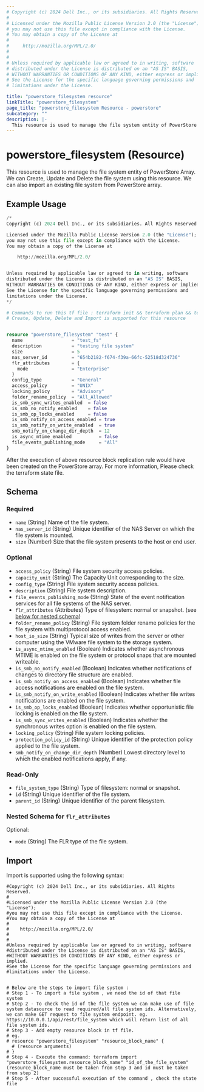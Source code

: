 ```yaml
---
# Copyright (c) 2024 Dell Inc., or its subsidiaries. All Rights Reserved.
# 
# Licensed under the Mozilla Public License Version 2.0 (the "License");
# you may not use this file except in compliance with the License.
# You may obtain a copy of the License at
# 
#     http://mozilla.org/MPL/2.0/
# 
# 
# Unless required by applicable law or agreed to in writing, software
# distributed under the License is distributed on an "AS IS" BASIS,
# WITHOUT WARRANTIES OR CONDITIONS OF ANY KIND, either express or implied.
# See the License for the specific language governing permissions and
# limitations under the License.

title: "powerstore_filesystem resource"
linkTitle: "powerstore_filesystem"
page_title: "powerstore_filesystem Resource - powerstore"
subcategory: ""
description: |-
  This resource is used to manage the file system entity of PowerStore Array. We can Create, Update and Delete the file system using this resource. We can also import an existing file system from PowerStore array.
---
```


# powerstore_filesystem (Resource)

This resource is used to manage the file system entity of PowerStore Array. We can Create, Update and Delete the file system using this resource. We can also import an existing file system from PowerStore array.

## Example Usage

```terraform
/*
Copyright (c) 2024 Dell Inc., or its subsidiaries. All Rights Reserved.

Licensed under the Mozilla Public License Version 2.0 (the "License");
you may not use this file except in compliance with the License.
You may obtain a copy of the License at

    http://mozilla.org/MPL/2.0/


Unless required by applicable law or agreed to in writing, software
distributed under the License is distributed on an "AS IS" BASIS,
WITHOUT WARRANTIES OR CONDITIONS OF ANY KIND, either express or implied.
See the License for the specific language governing permissions and
limitations under the License.
*/

# Commands to run this tf file : terraform init && terraform plan && terraform apply
# Create, Update, Delete and Import is supported for this resource


resource "powerstore_filesystem" "test" {
  name                  = "test_fs"
  description           = "testing file system"
  size                  = 5
  nas_server_id         = "654b2182-f674-f39a-66fc-52518d324736"
  flr_attributes        = {
    mode                = "Enterprise"
  }
  config_type           = "General"
  access_policy         = "UNIX"
  locking_policy        = "Advisory"
  folder_rename_policy  = "All_Allowed"
  is_smb_sync_writes_enabled  = false
  is_smb_no_notify_enabled    = false
  is_smb_op_locks_enabled     = false
  is_smb_notify_on_access_enabled = true
  is_smb_notify_on_write_enabled  = true
  smb_notify_on_change_dir_depth  = 12
  is_async_mtime_enabled          = false
  file_events_publishing_mode     = "All"
}
```

After the execution of above resource block replication rule would have been created on the PowerStore array. For more information, Please check the terraform state file.

<!-- schema generated by tfplugindocs -->
## Schema

### Required

- `name` (String) Name of the file system.
- `nas_server_id` (String) Unique identifier of the NAS Server on which the file system is mounted.
- `size` (Number) Size that the file system presents to the host or end user.

### Optional

- `access_policy` (String) File system security access policies.
- `capacity_unit` (String) The Capacity Unit corresponding to the size.
- `config_type` (String) File system security access policies.
- `description` (String) File system description.
- `file_events_publishing_mode` (String) State of the event notification services for all file systems of the NAS server.
- `flr_attributes` (Attributes) Type of filesystem: normal or snapshot. (see [below for nested schema](#nestedatt--flr_attributes))
- `folder_rename_policy` (String) File system folder rename policies for the file system with multiprotocol access enabled.
- `host_io_size` (String) Typical size of writes from the server or other computer using the VMware file system to the storage system.
- `is_async_mtime_enabled` (Boolean) Indicates whether asynchronous MTIME is enabled on the file system or protocol snaps that are mounted writeable.
- `is_smb_no_notify_enabled` (Boolean) Indicates whether notifications of changes to directory file structure are enabled.
- `is_smb_notify_on_access_enabled` (Boolean) Indicates whether file access notifications are enabled on the file system.
- `is_smb_notify_on_write_enabled` (Boolean) Indicates whether file writes notifications are enabled on the file system.
- `is_smb_op_locks_enabled` (Boolean) Indicates whether opportunistic file locking is enabled on the file system.
- `is_smb_sync_writes_enabled` (Boolean) Indicates whether the synchronous writes option is enabled on the file system.
- `locking_policy` (String) File system locking policies.
- `protection_policy_id` (String) Unique identifier of the protection policy applied to the file system.
- `smb_notify_on_change_dir_depth` (Number) Lowest directory level to which the enabled notifications apply, if any.

### Read-Only

- `file_system_type` (String) Type of filesystem: normal or snapshot.
- `id` (String) Unique identifier of the file system.
- `parent_id` (String) Unique identifier of the parent filesystem.

<a id="nestedatt--flr_attributes"></a>
### Nested Schema for `flr_attributes`

Optional:

- `mode` (String) The FLR type of the file system.

## Import

Import is supported using the following syntax:

```shell
#Copyright (c) 2024 Dell Inc., or its subsidiaries. All Rights Reserved.
#
#Licensed under the Mozilla Public License Version 2.0 (the "License");
#you may not use this file except in compliance with the License.
#You may obtain a copy of the License at
#
#    http://mozilla.org/MPL/2.0/
#
#
#Unless required by applicable law or agreed to in writing, software
#distributed under the License is distributed on an "AS IS" BASIS,
#WITHOUT WARRANTIES OR CONDITIONS OF ANY KIND, either express or implied.
#See the License for the specific language governing permissions and
#limitations under the License.


# Below are the steps to import file system :
# Step 1 - To import a file system , we need the id of that file system 
# Step 2 - To check the id of the file system we can make use of file system datasource to read required/all file system ids. Alternatively, we can make GET request to file system endpoint. eg. https://10.0.0.1/api/rest/file_system which will return list of all file system ids.
# Step 3 - Add empty resource block in tf file. 
# eg. 
# resource "powerstore_filesystem" "resource_block_name" {
  # (resource arguments)
# }
# Step 4 - Execute the command: terraform import "powerstore_filesystem.resource_block_name" "id_of_the_file_system" (resource_block_name must be taken from step 3 and id must be taken from step 2)
# Step 5 - After successful execution of the command , check the state file
``` 